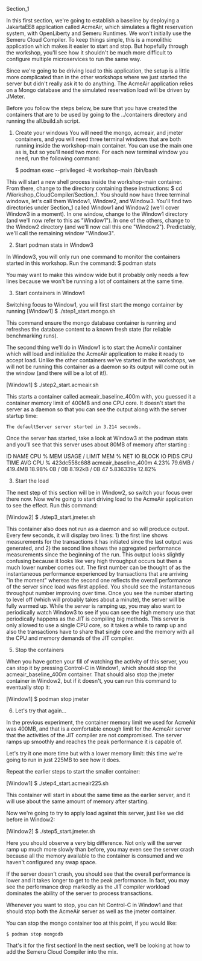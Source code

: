 Section_1

In this first section, we're going to establish a baseline by deploying
a JakartaEE8 application called AcmeAir, which simulates a flight
reservation system, with OpenLiberty and Semeru Runtimes. We won't
initially use the Semeru Cloud Compiler. To keep things simple, this
is a monolithic application which makes it easier to start and stop.
But hopefully through the workshop, you'll see how it shouldn't be much
more difficult to configure multiple microservices to run the same way.

Since we're going to be driving load to this application, the setup
is a little more complicated than in the other workshops where we just
started the server but didn't really ask it to do anything. The
AcmeAir application relies on a Mongo database and the simulated
reservation load will be driven by JMeter.

Before you follow the steps below, be sure that you have created the
containers that are to be used by going to the ../containers directory
and running the all.build.sh script.

1. Create your windows
You will need the mongo, acmeair, and jmeter containers, and you will
need three terminal windows that are both running inside the workshop-main
container. You can use the main one as is, but so you'll need two more.
For each new terminal window you need, run the following command:

	$ podman exec --privileged -it workshop-main /bin/bash

This will start a new shell process inside the workshop-main container.
From there, change to the directory containing these instructions:
$ cd /Workshop_CloudCompiler/Section_1. You should now have three
terminal windows, let's call them Window1, Window2, and Window3.
You'll find two directories under Section_1 called Window1 and
Window2 (we'll cover Window3 in a moment). In one window, change to
the Window1 directory (and we'll now refer to this as "Window1"). In
one of the others, change to the Window2 directory (and we'll now
call this one "Window2"). Predictably, we'll call the remaining
window "Window3".

2. Start podman stats in Window3

In Window3, you will only run one command to monitor the containers
started in this workshop. Run the command:
	$ podman stats

You may want to make this window wide but it probably only needs
a few lines because we won't be running a lot of containers at the
same time.

3. Start containers in Window1

Switching focus to Window1, you will first start the mongo container
by running
[Window1]	$ ./step1_start.mongo.sh

This command ensure the mongo database container is running and
refreshes the database content to a known fresh state (for
reliable benchmarking runs).

The second thing we'll do in Window1 is to start the AcmeAir container
which will load and initialize the AcmeAir application to make it ready
to accept load. Unlike the other containers we've started in the workshops,
we will not be running this container as a daemon so its output will
come out in the window (and there will be a lot of it!).

[Window1]	$ ./step2_start.acmeair.sh

This starts a container called acmeair_baseline_400m with, you guessed it
a container memory limit of 400MB and one CPU core. It doesn't start the server
as a daemon so that you can see the output along with the server startup time:

	The defaultServer server started in 3.214 seconds.

Once the server has started, take a look at Window3 at the
podman stats and you'll see that this server uses about 80MB of
memory after starting :

ID            NAME                   CPU %       MEM USAGE / LIMIT  MEM %       NET IO      BLOCK IO           PIDS        CPU TIME     AVG CPU %
423dc558c688  acmeair_baseline_400m  4.23%       79.6MB / 419.4MB   18.98%      0B / 0B     8.192kB / 0B       47          5.836339s    12.82%



3. Start the load

The next step of this section will be in Window2, so switch your
focus over there now. Now we're going to start driving load to
the AcmeAir application to see the effect. Run this command:

[Window2]	$ ./step3_start.jmeter.sh

This container also does not run as a daemon and so will produce
output. Every few seconds, it will display two lines: 1) the first
line shows measurements for the transactions it has initiated
since the last output was generated, and 2) the second line
shows the aggregated performance measurements since the beginning
of the run. This output looks slightly confusing because it
looks like very high throughput occurs but then a much lower
number comes out. The first number can be thought of as the
instantaneous performance experienced by transactions that
are arriving "in the moment" whereas the second one reflects
the overall performance of the server since load was first
applied. You should see the instantaneous throughput number
improving over time. Once you see the number starting to level
off (which will probably takes about a minute), the server will
be fully warmed up.  While the server is ramping up, you may
also want to periodically watch Window3 to see if you can
see the high memory use that periodically happens as the JIT
is compiling big methods. This server is only allowed to use a
single CPU core, so it takes a while to ramp up and also the
transactions have to share that single core and the memory with
all the CPU and memory demands of the JIT compiler.

5. Stop the containers

When you have gotten your fill of watching the activity of
this server, you can stop it by pressing Control-C in
Window1, which should stop the acmeair_baseline_400m container.
That should also stop the jmeter container in Window2, but if
it doesn't, you can run this command to eventually stop it:

[Window1]	$ podman stop jmeter

6. Let's try that again...

In the previous experiment, the container memory limit we
used for AcmeAir was 400MB, and that is a comfortable enough
limit for the AcmeAir server that the activities of the JIT
compiler are not compromised. The server ramps up smoothly
and reaches the peak performance it is capable of.

Let's try it one more time but with a lower memory limit:
this time we're going to run in just 225MB to see how it
does.

Repeat the earlier steps to start the smaller container:

[Window1]	$ ./step4_start.acmeair225.sh

This container will start in about the same time as the
earlier server, and it will use about the same amount
of memory after starting.

Now we're going to try to apply load against this server,
just like we did before in Window2:

[Window2]	$ ./step5_start.jmeter.sh

Here you should observe a very big difference. Not only
will the server ramp up much more slowly than before,
you may even see the server crash because all the 
memory available to the container is consumed and we
haven't configured any swap space.

If the server doesn't crash, you should see that the
overall performance is lower and it takes longer to
get to the peak performance. In fact, you may see the
performance drop markedly as the JIT compiler workload
dominates the ability of the server to process
transactions.

Whenever you want to stop, you can hit Control-C in Window1
and that should stop both the AcmeAir server as well as the
jmeter container.

You can stop the mongo container too at this point, if you
would like:

	$ podman stop mongodb

That's it for the first section!  In the next section, we'll
be looking at how to add the Semeru Cloud Compiler into the
mix.

